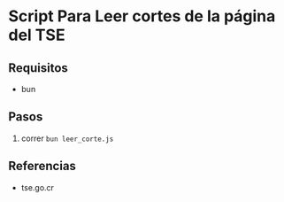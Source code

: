 # Script Para Leer cortes de la página del TSE

## Requisitos

- bun
## Pasos
1. correr `bun leer_corte.js`


## Referencias 

- tse.go.cr